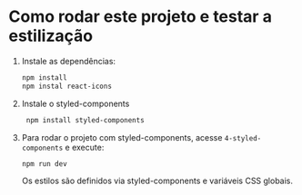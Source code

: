 # Como rodar este projeto e testar a estilização

1. Instale as dependências:
   ```bash
   npm install
   npm instal react-icons
   ```
2. Instale o styled-components
   ```bash
    npm install styled-components
    ```

3. Para rodar o projeto com styled-components, acesse `4-styled-components` e execute:
   ```bash
   npm run dev
   ```
   Os estilos são definidos via styled-components e variáveis CSS globais.